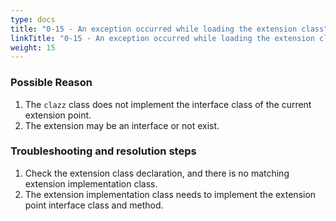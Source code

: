 ```yaml
---
type: docs
title: "0-15 - An exception occurred while loading the extension class"
linkTitle: "0-15 - An exception occurred while loading the extension class"
weight: 15
---
```



### Possible Reason

1. The `clazz` class does not implement the interface class of the current extension point.
2. The extension may be an interface or not exist.

### Troubleshooting and resolution steps

1. Check the extension class declaration, and there is no matching extension implementation class.
2. The extension implementation class needs to implement the extension point interface class and method.

<p style="margin-top: 3rem;"> </p>